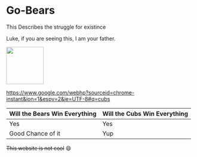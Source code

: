 # Go-Bears
This Describes the struggle for existince

Luke, if you are seeing this, I am your father.

<img src="https://lh5.googleusercontent.com/-KB6iDbLGBZ4/AAAAAAAAAAI/AAAAAAAARMM/jQktLv17mO4/s0-c-k-no-ns/photo.jpg" width=100 height=100>

https://www.google.com/webhp?sourceid=chrome-instant&ion=1&espv=2&ie=UTF-8#q=cubs

Will the Bears Win Everything | Will the Cubs Win Everything
----------------------------- | ----------------------------
Yes | Yes
Good Chance of it | Yup
~~This website is not cool~~
:smile:

